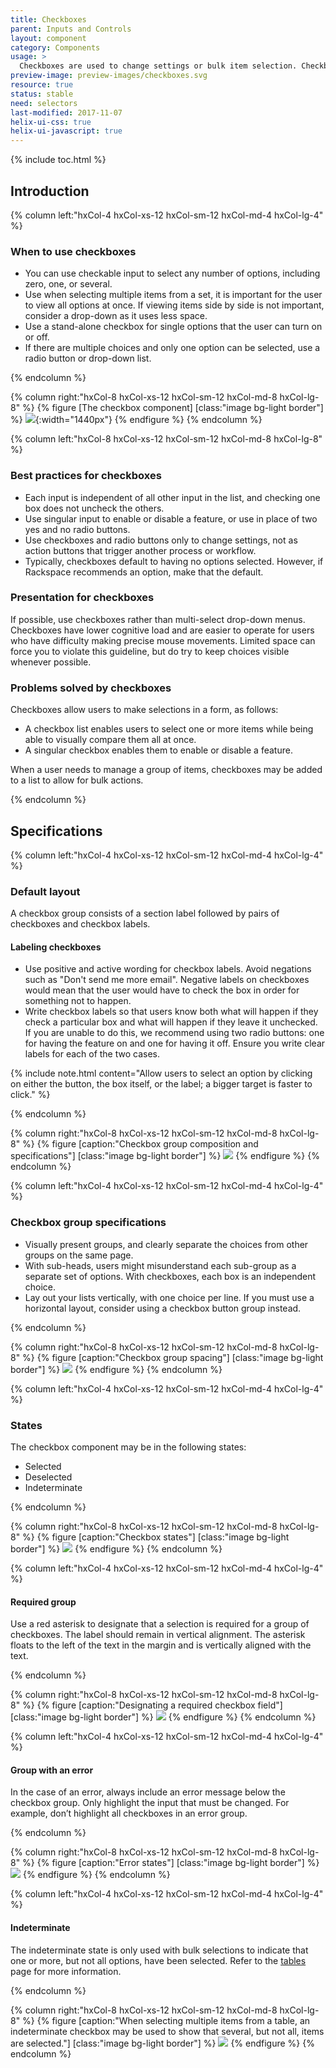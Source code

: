 ```yaml
---
title: Checkboxes
parent: Inputs and Controls
layout: component
category: Components
usage: >
  Checkboxes are used to change settings or bulk item selection. Checkboxes allow the user to select zero, one, or several items.
preview-image: preview-images/checkboxes.svg
resource: true
status: stable
need: selectors
last-modified: 2017-11-07
helix-ui-css: true
helix-ui-javascript: true
---
```


{% include toc.html %}

## Introduction

<div class="hxRow"  markdown="1">
{% column left:"hxCol-4 hxCol-xs-12 hxCol-sm-12 hxCol-md-4 hxCol-lg-4" %}

### When to use checkboxes

- You can use checkable input to select any number of options, including zero, one, or several.
- Use when selecting multiple items from a set, it is important for the user to view all options at once. If viewing items side by side is not important, consider a drop-down as it uses less space.
- Use a stand-alone checkbox for single options that the user can turn on or off.
- If there are multiple choices and only one option can be selected, use a radio button or drop-down list.

{% endcolumn %}

{% column right:"hxCol-8 hxCol-xs-12 hxCol-sm-12 hxCol-md-8 hxCol-lg-8" %}
{% figure [The checkbox component] [class:"image bg-light border"] %}
![]({{site.url}}/assets/images/components/inputs-and-controls/checkboxes/checkbox-hero.png){:width="1440px"}
{% endfigure %}
{% endcolumn %}

</div>

<div class="hxRow"  markdown="1">
{% column left:"hxCol-8 hxCol-xs-12 hxCol-sm-12 hxCol-md-8 hxCol-lg-8" %}

### Best practices for checkboxes

- Each input is independent of all other input in the list, and checking one box does not uncheck the others.
- Use singular input to enable or disable a feature, or use in place of two yes and no radio buttons.
- Use checkboxes and radio buttons only to change settings, not as action buttons that trigger another process or workflow.
- Typically, checkboxes default to having no options selected. However, if Rackspace recommends an option, make that the default.

### Presentation for checkboxes

If possible, use checkboxes rather than multi-select drop-down menus. Checkboxes have lower cognitive load and are easier to operate for users who have difficulty making precise mouse movements. Limited space can force you to violate this guideline, but do try to keep choices visible whenever possible.

### Problems solved by checkboxes

Checkboxes allow users to make selections in a form, as follows:

- A checkbox list enables users to select one or more items while being able to visually compare them all at once.
- A singular checkbox enables them to enable or disable a feature.

When a user needs to manage a group of items, checkboxes may be added to a list to allow for bulk actions.

{% endcolumn %}
</div>

## Specifications

<div class="hxRow"  markdown="1">
{% column left:"hxCol-4 hxCol-xs-12 hxCol-sm-12 hxCol-md-4 hxCol-lg-4" %}

### Default layout

A checkbox group consists of a section label followed by pairs of checkboxes and checkbox labels.

#### Labeling checkboxes

- Use positive and active wording for checkbox labels. Avoid negations such as "Don't send me more email". Negative labels on checkboxes would mean that the user would have to check the box in order for something not to happen.
- Write checkbox labels so that users know both what will happen if they check a particular box and what will happen if they leave it unchecked. If you are unable to do this, we recommend using two radio buttons: one for having the feature on and one for having it off. Ensure you write clear labels for each of the two cases.

{% include note.html content="Allow users to select an option by clicking on either the button, the box itself, or the label; a bigger target is faster to click." %}

{% endcolumn %}

{% column right:"hxCol-8 hxCol-xs-12 hxCol-sm-12 hxCol-md-8 hxCol-lg-8" %}
{% figure [caption:"Checkbox group composition and specifications"] [class:"image bg-light border"] %}
![]({{site.url}}/assets/images/components/inputs-and-controls/checkboxes/checkbox-default.svg)
{% endfigure %}
{% endcolumn %}
</div>

<div class="hxRow"  markdown="1">
{% column left:"hxCol-4 hxCol-xs-12 hxCol-sm-12 hxCol-md-4 hxCol-lg-4" %}

### Checkbox group specifications

- Visually present groups, and clearly separate the choices from other groups on the same page.
- With sub-heads, users might misunderstand each sub-group as a separate set of options. With checkboxes, each box is an independent choice.
- Lay out your lists vertically, with one choice per line. If you must use a horizontal layout, consider using a checkbox button group instead.

{% endcolumn %}

{% column right:"hxCol-8 hxCol-xs-12 hxCol-sm-12 hxCol-md-8 hxCol-lg-8" %}
{% figure [caption:"Checkbox group spacing"] [class:"image bg-light border"] %}
![]({{site.url}}/assets/images/components/inputs-and-controls/checkboxes/checkbox-group-image.svg)
{% endfigure %}
{% endcolumn %}
</div>

<div class="hxRow"  markdown="1">
{% column left:"hxCol-4 hxCol-xs-12 hxCol-sm-12 hxCol-md-4 hxCol-lg-4" %}

### States

The checkbox component may be in the following states:

- Selected
- Deselected
- Indeterminate

{% endcolumn %}

{% column right:"hxCol-8 hxCol-xs-12 hxCol-sm-12 hxCol-md-8 hxCol-lg-8" %}
{% figure [caption:"Checkbox states"] [class:"image bg-light border"] %}
![]({{site.url}}/assets/images/components/inputs-and-controls/checkboxes/checkbox-states-image.svg)
{% endfigure %}
{% endcolumn %}
</div>

<div class="hxRow"  markdown="1">
{% column left:"hxCol-4 hxCol-xs-12 hxCol-sm-12 hxCol-md-4 hxCol-lg-4" %}

#### Required group

Use a red asterisk to designate that a selection is required for a group of checkboxes. The label should remain in vertical alignment. The asterisk floats to the left of the text in the margin and is vertically aligned with the text.

{% endcolumn %}

{% column right:"hxCol-8 hxCol-xs-12 hxCol-sm-12 hxCol-md-8 hxCol-lg-8" %}
{% figure [caption:"Designating a required checkbox field"] [class:"image bg-light border"] %}
![]({{site.url}}/assets/images/components/inputs-and-controls/checkboxes/checkbox-required-group-image.svg)
{% endfigure %}
{% endcolumn %}
</div>

<div class="hxRow"  markdown="1">
{% column left:"hxCol-4 hxCol-xs-12 hxCol-sm-12 hxCol-md-4 hxCol-lg-4" %}

#### Group with an error

In the case of an error, always include an error message below the checkbox group. Only highlight the input that must be changed. For example, don’t highlight all checkboxes in an error group.

{% endcolumn %}

{% column right:"hxCol-8 hxCol-xs-12 hxCol-sm-12 hxCol-md-8 hxCol-lg-8" %}
{% figure [caption:"Error states"] [class:"image bg-light border"] %}
![]({{site.url}}/assets/images/components/inputs-and-controls/checkboxes/checkbox-group-with-error-image.svg)
{% endfigure %}
{% endcolumn %}
</div>

<div class="hxRow"  markdown="1">
{% column left:"hxCol-4 hxCol-xs-12 hxCol-sm-12 hxCol-md-4 hxCol-lg-4" %}

#### Indeterminate

The indeterminate state is only used with bulk selections to indicate that one or more, but not all options, have been selected. Refer to the [tables]({{site.baseurl}}/components/tables.html) page for more information.

{% endcolumn %}

{% column right:"hxCol-8 hxCol-xs-12 hxCol-sm-12 hxCol-md-8 hxCol-lg-8" %}
{% figure [caption:"When selecting multiple items from a table, an indeterminate
 checkbox may be used to show that several, but not all, items are selected."] [class:"image bg-light border"] %}
![]({{site.url}}/assets/images/components/inputs-and-controls/checkboxes/checkbox-indeterminate-image.svg)
{% endfigure %}
{% endcolumn %}
</div>
